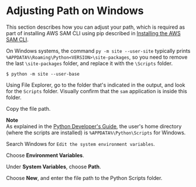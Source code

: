 # Adjusting Path on Windows<a name="serverless-sam-cli-install-windows-path"></a>

This section describes how you can adjust your path, which is required as part of installing AWS SAM CLI using pip described in [Installing the AWS SAM CLI](serverless-sam-cli-install.md)\.

On Windows systems, the command `py -m site --user-site` typically prints `%APPDATA%\Roaming\Python<VERSION>\site-packages`, so you need to remove the last `\site-packages` folder, and replace it with the `\Scripts` folder\.

```
$ python -m site --user-base
```

Using File Explorer, go to the folder that's indicated in the output, and look for the `Scripts` folder\. Visually confirm that the `sam` application is inside this folder\.

Copy the file path\.

**Note**  
As explained in the [ Python Developer's Guide](https://www.python.org/dev/peps/pep-0370/#specification), the user's home directory \(where the scripts are installed\) is `%APPDATA%\Python\Scripts` for Windows\.

Search Windows for `Edit the system environment variables`\.

Choose **Environment Variables**\.

Under **System Variables**, choose **Path**\.

Choose **New**, and enter the file path to the Python Scripts folder\.